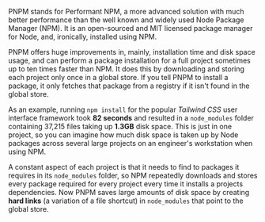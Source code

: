 PNPM stands for Performant NPM, a more advanced solution with much better performance than the well known and widely used Node Package Manager (NPM). It is an open-sourced and MIT licensed package manager for Node, and, ironically, installed using NPM.

PNPM offers huge improvements in, mainly, installation time and disk space usage, and can perform a package installation for a full project sometimes up to ten times faster than NPM. It does this by downloading and storing each project only once in a global store. If you tell PNPM to install a package, it only fetches that package from a registry if it isn't found in the global store. 

As an example, running `npm install` for the popular *Tailwind CSS* user interface  framework took **82 seconds** and resulted in a `node_modules` folder containing 37,215 files taking up **1.3GB** disk space. This is just in one project, so you can imagine how much disk space is taken up by Node packages across several large projects on an engineer's workstation when using NPM.

A constant aspect of each project is that it needs to find to packages it requires in its `node_modules` folder, so NPM repeatedly downloads and stores every package required for every project every time it installs a projects dependencies. Now PNPM saves large amounts of disk space by creating **hard links** (a variation of a file shortcut) in `node_modules` that point to the global store.

